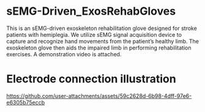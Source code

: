 # sEMG-Driven_ExosRehabGloves
 This is an sEMG-driven exoskeleton rehabilitation glove designed for stroke patients with hemiplegia. We utilize sEMG signal acquisition device to capture and recognize hand movements from the patient’s healthy limb. The exoskeleton glove then aids the impaired limb in performing rehabilitation exercises. A demonstration video is attached.

# Electrode connection illustration
https://github.com/user-attachments/assets/59c2628d-6b98-4dff-97e6-e6305b75eccb
